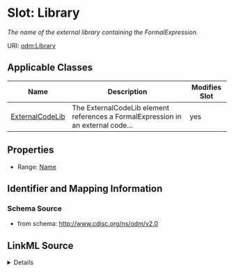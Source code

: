 # Slot: Library


_The name of the external library containing the FormalExpression._



URI: [odm:Library](http://www.cdisc.org/ns/odm/v2.0/Library)



<!-- no inheritance hierarchy -->




## Applicable Classes

| Name | Description | Modifies Slot |
| --- | --- | --- |
[ExternalCodeLib](ExternalCodeLib.md) | The ExternalCodeLib element references a FormalExpression in an external code... |  yes  |







## Properties

* Range: [Name](Name.md)





## Identifier and Mapping Information







### Schema Source


* from schema: http://www.cdisc.org/ns/odm/v2.0




## LinkML Source

<details>
```yaml
name: Library
description: The name of the external library containing the FormalExpression.
from_schema: http://www.cdisc.org/ns/odm/v2.0
rank: 1000
alias: Library
domain_of:
- ExternalCodeLib
range: name

```
</details>